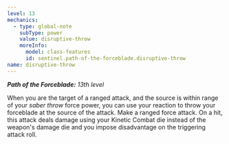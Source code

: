```yaml
---
level: 13
mechanics:
  - type: global-note
    subType: power
    value: disruptive-throw
    moreInfo:
      model: class-features
      id: sentinel.path-of-the-forceblade.disruptive-throw
name: disruptive-throw
---
```

_**Path of the Forceblade:** 13th level_
When you are the target of a ranged attack, and the source is within range of your *saber throw* force power, you can use your reaction to throw your forceblade at the source of the attack. Make a ranged force attack. On a hit, this attack deals damage using your Kinetic Combat die instead of the weapon's damage die and you impose disadvantage on the triggering attack roll.